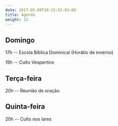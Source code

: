 ```yaml
---
date: 2017-05-09T18:15:52-03:00
title: Agenda
weight: 12
---
```


## Domingo

17h -- Escola Bíblica Dominical (Horátio de inverno)

19h -- Culto Vespertino

## Terça-feira

20h -- Reunião de oração

## Quinta-feira

20h -- Culto nos lares

